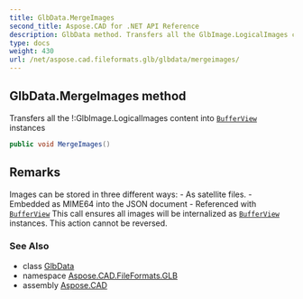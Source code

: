 ```yaml
---
title: GlbData.MergeImages
second_title: Aspose.CAD for .NET API Reference
description: GlbData method. Transfers all the GlbImage.LogicalImages content into BufferView instances
type: docs
weight: 430
url: /net/aspose.cad.fileformats.glb/glbdata/mergeimages/
---
```

## GlbData.MergeImages method

Transfers all the !:GlbImage.LogicalImages content into [`BufferView`](../../bufferview/) instances

```csharp
public void MergeImages()
```

## Remarks

Images can be stored in three different ways: - As satellite files. - Embedded as MIME64 into the JSON document - Referenced with [`BufferView`](../../bufferview/) This call ensures all images will be internalized as [`BufferView`](../../bufferview/) instances. This action cannot be reversed.

### See Also

* class [GlbData](../)
* namespace [Aspose.CAD.FileFormats.GLB](../../glbdata/)
* assembly [Aspose.CAD](../../../)


